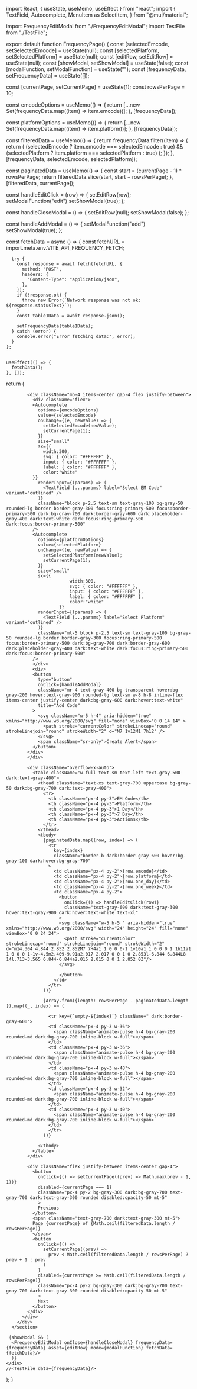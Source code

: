 import React, { useState, useMemo, useEffect } from "react";
import {
  TextField,
  Autocomplete,
  MenuItem as SelectItem,
} from "@mui/material";

import FrequencyEditModal from "./FrequencyEditModal";
import TestFile from "./TestFile";


export default function FrequencyPage() {
  const [selectedEmcode, setSelectedEmcode] = useState(null);
  const [selectedPlatform, setSelectedPlatform] = useState(null);
  const [editRow, setEditRow] = useState(null);
  const [showModal, setShowModal] = useState(false);
  const [modalFunction, setModalFunction] = useState("");
  const [frequencyData, setFrequencyData] = useState([]);


  const [currentPage, setCurrentPage] = useState(1);
  const rowsPerPage = 10;

  const emcodeOptions = useMemo(() => {
    return [...new Set(frequencyData.map((item) => item.emcode))];
  }, [frequencyData]);

  const platformOptions = useMemo(() => {
    return [...new Set(frequencyData.map((item) => item.platform))];
  }, [frequencyData]);

  const filteredData = useMemo(() => {
    return frequencyData.filter((item) => {
      return (
        (selectedEmcode ? item.emcode === selectedEmcode : true) &&
        (selectedPlatform ? item.platform === selectedPlatform : true)
      );
    });
  }, [frequencyData, selectedEmcode, selectedPlatform]);

  const paginatedData = useMemo(() => {
    const start = (currentPage - 1) * rowsPerPage;
    return filteredData.slice(start, start + rowsPerPage);
  }, [filteredData, currentPage]);

  const handleEditClick = (row) => {
    setEditRow(row);
    setModalFunction("edit")
    setShowModal(true);
  };

  const handleCloseModal = () => {
    setEditRow(null);
    setShowModal(false);
  };

  const handleAddModal = () => {
    setModalFunction("add")
    setShowModal(true);
  };

  const fetchData = async () => {
      const fetchURL = import.meta.env.VITE_API_FREQUENCY_FETCH;
  
      try {
        const response = await fetch(fetchURL, {
          method: "POST",
          headers: {
            "Content-Type": "application/json",
          },
        });
        if (!response.ok) {
          throw new Error(`Network response was not ok: ${response.statusText}`);
        }
        const table1Data = await response.json();

        setFrequencyData(table1Data);
      } catch (error) {
        console.error("Error fetching data:", error);
      }
    };
  
  
    useEffect(() => {
      fetchData();
    }, []);

  

  return (
    <div id="reviews" role="tabpanel">
      <section className="bg-gray-50 dark:bg-gray-900 py-3 sm:py-5">
        <div className="mx-auto max-w-screen-xl px-4 2xl:px-0">
          <div className="mb-4 divide-y divide-gray-200 rounded-lg border border-gray-200 bg-white p-4 shadow-sm dark:divide-gray-700 dark:border-gray-700 dark:bg-gray-800 md:p-6">
            

            <div className="mb-4 items-center gap-4 flex justify-between">
              <div className="flex">
              <Autocomplete
                options={emcodeOptions}
                value={selectedEmcode}
                onChange={(e, newValue) => {
                  setSelectedEmcode(newValue);
                  setCurrentPage(1);
                }}
                size="small"
                sx={{
                  width:300,
                  svg: { color: "#FFFFFF" },
                  input: { color: "#FFFFFF" },
                  label: { color: "#FFFFFF" },
                  color:"white"
              }}
                renderInput={(params) => (
                  <TextField {...params} label="Select EM Code" variant="outlined" />
                )}
                className="block p-2.5 text-sm text-gray-100 bg-gray-50 rounded-lg border border-gray-300 focus:ring-primary-500 focus:border-primary-500 dark:bg-gray-700 dark:border-gray-600 dark:placeholder-gray-400 dark:text-white dark:focus:ring-primary-500 dark:focus:border-primary-500"
              />
              <Autocomplete
                options={platformOptions}
                value={selectedPlatform}
                onChange={(e, newValue) => {
                  setSelectedPlatform(newValue);
                  setCurrentPage(1);
                }}
                size="small"
                sx={{
                            width:300,
                            svg: { color: "#FFFFFF" },
                            input: { color: "#FFFFFF" },
                            label: { color: "#FFFFFF" },
                            color:"white"
                        }}
                renderInput={(params) => (
                  <TextField {...params} label="Select Platform" variant="outlined" />
                )}
                className="ml-5 block p-2.5 text-sm text-gray-100 bg-gray-50 rounded-lg border border-gray-300 focus:ring-primary-500 focus:border-primary-500 dark:bg-gray-700 dark:border-gray-600 dark:placeholder-gray-400 dark:text-white dark:focus:ring-primary-500 dark:focus:border-primary-500"
              />
              </div>
              <div>
              <button
                type="button"
                onClick={handleAddModal}
                className="mr-4 text-gray-400 bg-transparent hover:bg-gray-200 hover:text-gray-900 rounded-lg text-sm w-8 h-8 inline-flex items-center justify-center dark:bg-gray-600 dark:hover:text-white"
                title="Add Code"
              >
                <svg className="w-5 h-4" aria-hidden="true" xmlns="http://www.w3.org/2000/svg" fill="none" viewBox="0 0 14 14" >
                  <path stroke="currentColor" strokeLinecap="round" strokeLinejoin="round" strokeWidth="2" d="M7 1v12M1 7h12" />
                </svg>
                <span className="sr-only">Create Alert</span>
              </button>
            </div>
            </div>

            <div className="overflow-x-auto">
              <table className="w-full text-sm text-left text-gray-500 dark:text-gray-400">
                <thead className="text-xs text-gray-700 uppercase bg-gray-50 dark:bg-gray-700 dark:text-gray-400">
                  <tr>
                    <th className="px-4 py-3">EM Code</th>
                    <th className="px-4 py-3">Platform</th>
                    <th className="px-4 py-3">1 Day</th>
                    <th className="px-4 py-3">7 Day</th>
                    <th className="px-4 py-3">Actions</th>
                  </tr>
                </thead>
                <tbody>
                  {paginatedData.map((row, index) => (
                    <tr
                      key={index}
                      className="border-b dark:border-gray-600 hover:bg-gray-100 dark:hover:bg-gray-700"
                    >
                      <td className="px-4 py-2">{row.emcode}</td>
                      <td className="px-4 py-2">{row.platform}</td>
                      <td className="px-4 py-2">{row.one_day}</td>
                      <td className="px-4 py-2">{row.one_week}</td>
                      <td className="px-4 py-2">
                        <button
                          onClick={() => handleEditClick(row)}
                          className="text-gray-600 dark:text-gray-300 hover:text-gray-900 dark:hover:text-white text-xl"
                        >
                        <svg className="w-5 h-5 " aria-hidden="true" xmlns="http://www.w3.org/2000/svg" width="24" height="24" fill="none" viewBox="0 0 24 24">
                          <path stroke="currentColor" strokeLinecap="round" strokeLinejoin="round" strokeWidth="2" d="m14.304 4.844 2.852 2.852M7 7H4a1 1 0 0 0-1 1v10a1 1 0 0 0 1 1h11a1 1 0 0 0 1-1v-4.5m2.409-9.91a2.017 2.017 0 0 1 0 2.853l-6.844 6.844L8 14l.713-3.565 6.844-6.844a2.015 2.015 0 0 1 2.852 0Z"/>
                        </svg>

                        </button>
                      </td>
                    </tr>
                  ))}

                  {Array.from({length: rowsPerPage - paginatedData.length }).map((_, index) => (

                    <tr key={`empty-${index}`} className=" dark:border-gray-600">
                    <td className="px-4 py-3 w-36">
                      <span className="animate-pulse h-4 bg-gray-200 rounded-md dark:bg-gray-700 inline-block w-full"></span>
                    </td>
                    <td className="px-4 py-3 w-36">
                      <span className="animate-pulse h-4 bg-gray-200 rounded-md dark:bg-gray-700 inline-block w-full"></span>
                    </td>
                    <td className="px-4 py-3 w-48">
                      <span className="animate-pulse h-4 bg-gray-200 rounded-md dark:bg-gray-700 inline-block w-full"></span>
                    </td>
                    <td className="px-4 py-3 w-32">
                      <span className="animate-pulse h-4 bg-gray-200 rounded-md dark:bg-gray-700 inline-block w-full"></span>
                    </td>
                    <td className="px-4 py-3 w-40">
                      <span className="animate-pulse h-4 bg-gray-200 rounded-md dark:bg-gray-700 inline-block w-full"></span>
                    </td>
                    </tr>
                  ))}

                </tbody>
              </table>
            </div>

            <div className="flex justify-between items-center gap-4">
              <button
                onClick={() => setCurrentPage((prev) => Math.max(prev - 1, 1))}
                disabled={currentPage === 1}
                className="px-4 py-2 bg-gray-300 dark:bg-gray-700 text-gray-700 dark:text-gray-300 rounded disabled:opacity-50 mt-5"
                >
                Previous
              </button>
              <span className="text-gray-700 dark:text-gray-300 mt-5">
              Page {currentPage} of {Math.ceil(filteredData.length / rowsPerPage)}
              </span>
              <button
                onClick={() =>
                  setCurrentPage((prev) =>
                    prev < Math.ceil(filteredData.length / rowsPerPage) ? prev + 1 : prev
                  )
                }
                disabled={currentPage >= Math.ceil(filteredData.length / rowsPerPage)}
                className="px-4 py-2 bg-gray-300 dark:bg-gray-700 text-gray-700 dark:text-gray-300 rounded disabled:opacity-50 mt-5"
                >
                Next
              </button>
            </div>
          </div>
        </div>
      </section>

     {showModal && (
      <FrequencyEditModal onClose={handleCloseModal} frequencyData={frequencyData} asset={editRow} mode={modalFunction} fetchData={fetchData}/>
      )}
    </div>
    //<TestFile data={frequencyData}/>
  );
}

